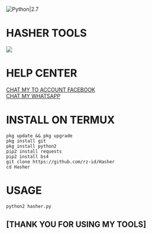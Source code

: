 ![Python|2.7](https://img.shields.io/badge/Python-2.7-blue.svg)
# HASHER TOOLS
<img src="https://github.com/rz-id/Hasher/blob/master/Screenshot_2020_0408_144819.jpg"/>

# HELP CENTER
<a href ="https://mbasic.facebook.com/riski.darmawan.1690671">CHAT MY TO ACCOUNT FACEBOOK</a>
<br><a href="https://api.whatsapp.com/send?phone=6288261764938&text=ASSALAMUALAIKUM%20ADMIN%20SAYA%20INGIN%20LICENSE%20HASHER">CHAT MY WHATSAPP </a><br>

# INSTALL ON TERMUX
```
pkg update && pkg upgrade
pkg install git
pkg install python2
pip2 install requests
pip2 install bs4
git clone https://github.com/rz-id/Hasher
cd Hasher
```

# USAGE
```
python2 hasher.py
```

## [THANK YOU FOR USING MY TOOLS]
